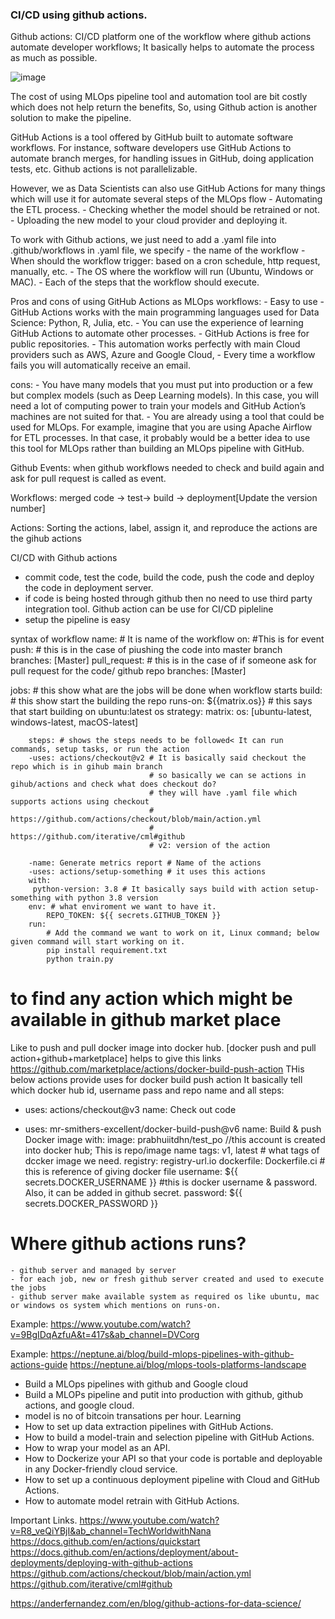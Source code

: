 ### CI/CD using github actions.

Github actions: CI/CD platform one of the workflow where github actions automate developer workflows; It basically helps to automate the process as much as possible.

![image](https://github.com/prabhuiitdhn/CI-CD-Githubactions/assets/19517005/cecb8f1f-87bb-4a6f-b877-54976af5441c)


The cost of using MLOps pipeline tool and automation tool are bit costly which does not help return the benefits, So, using Github action is another solution to make the pipeline.

GitHub Actions is a tool offered by GitHub built to automate software workflows. For instance, software developers use GitHub Actions to automate branch merges, for handling issues in GitHub, doing application tests, etc.
Github actions is not parallelizable.

However, we as Data Scientists can also use GitHub Actions for many things which will use it for automate several steps of the MLOps flow
    - Automating the ETL process.
    - Checking whether the model should be retrained or not.
    - Uploading the new model to your cloud provider and deploying it.

To work with Github actions, we just need to add a .yaml file into .github/workflows
in .yaml file, we specify
    - the name of the workflow
    - When should the workflow trigger: based on a cron schedule, http request, manually, etc.
    - The OS where the workflow will run (Ubuntu, Windows or MAC).
    - Each of the steps that the workflow should execute.

Pros and cons of using GitHub Actions as MLOps workflows:
    - Easy to use
    - GitHub Actions works with the main programming languages used for Data Science: Python, R, Julia, etc.
    - You can use the experience of learning GitHub Actions to automate other processes.
    - GitHub Actions is free for public repositories.
    - This automation works perfectly with main Cloud providers such as AWS, Azure and Google Cloud,
    - Every time a workflow fails you will automatically receive an email.

cons:
    - You have many models that you must put into production or a few but complex models (such as Deep Learning models). In this case, you will need a lot of computing power to train your models and GitHub Action’s machines are not suited for that.
    - You are already using a tool that could be used for MLOps. For example, imagine that you are using Apache Airflow for ETL processes. In that case, it probably would be a better idea to use this tool for MLOps rather than building an MLOps pipeline with GitHub.


Github Events: when github workflows needed to check and build again and ask for pull request is called as event.

Workflows: merged code -> test-> build -> deployment[Update the version number]

Actions: Sorting the actions, label, assign it, and reproduce the actions are the gihub actions

CI/CD with Github actions
- commit code, test the code, build the code, push the code and deploy the code in deployment server.
- if code is being hosted through github then no need to use third party integration tool. Github action can be use for CI/CD pipleline
- setup the pipeline is easy

syntax of workflow
name: # It is name of the workflow
on: #This is for event
    push: # this is in the case of piushing the code into master branch
        branches: [Master]
    pull_request: # this is in the case of if someone ask for pull request for the code/ github repo
        branches: [Master]

jobs: # this show what are the jobs will be done when workflow starts
    build: # this show start the building the repo
        runs-on: ${{matrix.os}} # this says that start building on ubuntu:latest os
        strategy:
            matrix:
                os: [ubuntu-latest, windows-latest, macOS-latest]

        steps: # shows the steps needs to be followed< It can run commands, setup tasks, or run the action
        -uses: actions/checkout@v2 # It is basically said checkout the repo which is in gihub main branch
                                   # so basically we can se actions in gihub/actions and check what does checkout do?
                                   # they will have .yaml file which supports actions using checkout
                                   # https://github.com/actions/checkout/blob/main/action.yml
                                   # https://github.com/iterative/cml#github
                                   # v2: version of the action

        -name: Generate metrics report # Name of the actions
        -uses: actions/setup-something # it uses this actions
        with:
         python-version: 3.8 # It basically says build with action setup-something with python 3.8 version
        env: # what enviroment we want to have it.
            REPO_TOKEN: ${{ secrets.GITHUB_TOKEN }}
        run:
            # Add the command we want to work on it, Linux command; below given command will start working on it.
            pip install requirement.txt
            python train.py

# to find any action which might be available in github market place
Like to push and pull docker image into docker hub.
[docker push and pull action+github+marketplace] helps to give this links
https://github.com/marketplace/actions/docker-build-push-action
THis below actions provide uses for docker build push action
It basically tell which docker hub id, username pass and repo name and all
steps:
  - uses: actions/checkout@v3
    name: Check out code

  - uses: mr-smithers-excellent/docker-build-push@v6
    name: Build & push Docker image
    with:
      image: prabhuiitdhn/test_po //this account is created into docker hub; This is repo/image name
      tags: v1, latest # what tags of dccker image we need.
      registry: registry-url.io
      dockerfile: Dockerfile.ci # this is reference of giving docker file
      username: ${{ secrets.DOCKER_USERNAME }} #this is docker username & password. Also, it can be added in github secret.
      password: ${{ secrets.DOCKER_PASSWORD }}

# Where github actions runs?
    - github server and managed by server
    - for each job, new or fresh github server created and used to execute the jobs
    - github server make available system as required os like ubuntu, mac or windows os system which mentions on runs-on.

Example:
https://www.youtube.com/watch?v=9BgIDqAzfuA&t=417s&ab_channel=DVCorg

Example:
    https://neptune.ai/blog/build-mlops-pipelines-with-github-actions-guide
    https://neptune.ai/blog/mlops-tools-platforms-landscape
 - Build a MLOps pipelines with github and Google cloud
 - Build a MLOPs pipeline and putit into production with github, github actions, and google cloud.
 - model is no of bitcoin transations per hour.
 Learning
  - How to set up data extraction pipelines with GitHub Actions.
  - How to build a model-train and selection pipeline with GitHub Actions.
  - How to wrap your model as an API.
  - How to Dockerize your API so that your code is portable and deployable in any Docker-friendly cloud service.
  - How to set up a continuous deployment pipeline with Cloud and GitHub Actions.
  - How to automate model retrain with GitHub Actions.

Important Links.
https://www.youtube.com/watch?v=R8_veQiYBjI&ab_channel=TechWorldwithNana
https://docs.github.com/en/actions/quickstart
https://docs.github.com/en/actions/deployment/about-deployments/deploying-with-github-actions
https://github.com/actions/checkout/blob/main/action.yml
https://github.com/iterative/cml#github

https://anderfernandez.com/en/blog/github-actions-for-data-science/
